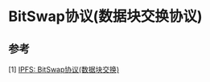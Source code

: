 # BitSwap协议(数据块交换协议)



## 参考

[1] [IPFS: BitSwap协议(数据块交换)](https://zhuanlan.zhihu.com/p/33148036)

